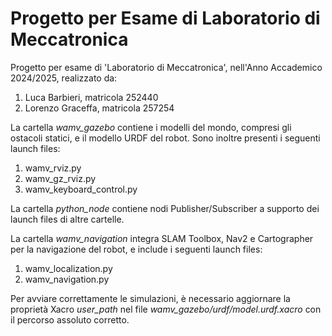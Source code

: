 # Progetto per Esame di Laboratorio di Meccatronica
Progetto per esame di 'Laboratorio di Meccatronica', nell'Anno Accademico 2024/2025, realizzato da:
1. Luca Barbieri, matricola 252440
2. Lorenzo Graceffa, matricola 257254

La cartella _wamv_gazebo_ contiene i modelli del mondo, compresi gli ostacoli statici, e il modello URDF del robot. Sono inoltre presenti i seguenti launch files:
1. wamv_rviz.py 
2. wamv_gz_rviz.py 
3. wamv_keyboard_control.py 

La cartella _python_node_ contiene nodi Publisher/Subscriber a supporto dei launch files di altre cartelle.

La cartella _wamv_navigation_ integra SLAM Toolbox, Nav2 e Cartographer per la navigazione del robot, e include i seguenti launch files:
1. wamv_localization.py
2. wamv_navigation.py

Per avviare correttamente le simulazioni, è necessario aggiornare la proprietà Xacro _user_path_ nel file _wamv_gazebo/urdf/model.urdf.xacro_ con il percorso assoluto corretto.



